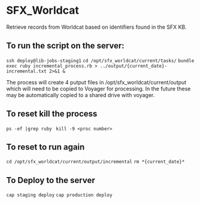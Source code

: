 # SFX_Worldcat

Retrieve records from Worldcat based on identifiers found in the SFX KB.

## To run the script on the server:
`ssh deploy@lib-jobs-staging1`
`cd /opt/sfx_worldcat/current/tasks/`
`bundle exec ruby incremental_process.rb > ../output/{current_date}-incremental.txt 2>&1 &`

The process will create 4 putput files in /opt/sfx_worldcat/current/output which will need to be copied to Voyager for processing.  In the future these may be automatically copied to a shared drive with voyager.

## To reset kill the process
`ps -ef |grep ruby `
`kill -9 <proc number>`

## To reset to run again
`cd /opt/sfx_worldcat/current/output/incremental`
`rm *{current_date}*`

## To Deploy to the server
`cap staging deploy`
`cap production deploy`
